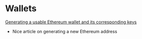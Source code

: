 # Wallets

[Generating a usable Ethereum wallet and its corresponding keys](https://kobl.one/blog/create-full-ethereum-keypair-and-address/)

- Nice article on generating a new Ethereum address
